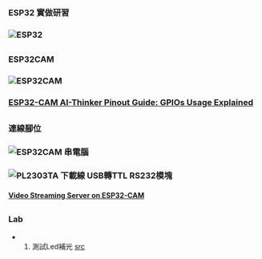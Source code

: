 ### ESP32 實做研習
### ![ESP32](https://github.com/jumbokh/esp32-class/blob/master/images/esp32s.jpg)
##
### ESP32CAM
### ![ESP32CAM](https://github.com/jumbokh/esp32-class/blob/master/images/ESP32-CAM-pinout.png)
### [ESP32-CAM AI-Thinker Pinout Guide: GPIOs Usage Explained](https://randomnerdtutorials.com/esp32-cam-ai-thinker-pinout/)
##
### 連線腳位
### ![ESP32CAM 串電腦](https://github.com/jumbokh/esp32-class/blob/master/images/ESP32cam-serial.jpeg)
### ![PL2303TA 下載線 USB轉TTL RS232模塊 ](https://github.com/jumbokh/esp32-class/blob/master/images/ESP32-CAM-cnt.png)
#### [Video Streaming Server on ESP32-CAM](https://medium.com/@chauhannaman98/video-streaming-server-on-esp32-cam-84e2ff788937)
##
### Lab
* 1. 測試Led補光 [src](https://github.com/jumbokh/esp32-class/blob/master/ESP32CAM-Lab/ESP32-CAM-Flash.ino)

